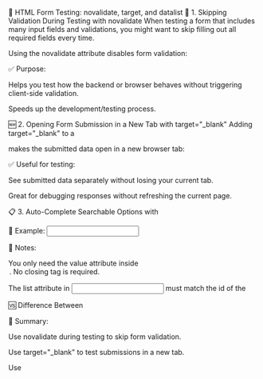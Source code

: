 🧪 HTML Form Testing: novalidate, target, and datalist
🔧 1. Skipping Validation During Testing with novalidate
When testing a form that includes many input fields and validations, you might want to skip filling out all required fields every time.

Using the novalidate attribute disables form validation:

<form action="" method="post" novalidate>
    <!-- Input fields here -->
</form>
✅ Purpose:

Helps you test how the backend or browser behaves without triggering client-side validation.

Speeds up the development/testing process.

🆕 2. Opening Form Submission in a New Tab with target="\_blank"
Adding target="\_blank" to a <form> makes the submitted data open in a new browser tab:

<form action="" method="post" novalidate target="_blank">
    <!-- Input fields -->
</form>
✅ Useful for testing:

See submitted data separately without losing your current tab.

Great for debugging responses without refreshing the current page.

📋 3. Auto-Complete Searchable Options with <datalist>
The <datalist> element provides an autocomplete dropdown for input fields.
Unlike <select>, users can search and type freely, not just choose from a fixed list.

🔹 Example:
<input list="programming" name="prog">

<datalist id="programming">
    <option value="Python">
    <option value="C#">
    <option value="PHP">
</datalist>
📝 Notes:

You only need the value attribute inside <option>. No closing tag is required.

The list attribute in <input> must match the id of the <datalist> to connect them.

🆚 Difference Between <datalist> and <select>:
Feature <select> <datalist>
Fixed options ✅ Yes ✅ Yes
Free text input ❌ No ✅ Yes
Searchable ❌ No ✅ Yes
Use case Choose only from options Choose or type freely

📌 Summary:

Use novalidate during testing to skip form validation.

Use target="\_blank" to test submissions in a new tab.

Use <datalist> for flexible, searchable input suggestions.
